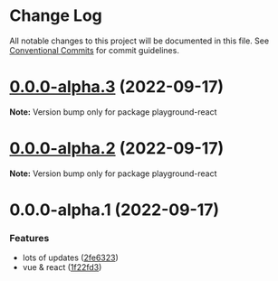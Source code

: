 # Change Log

All notable changes to this project will be documented in this file.
See [Conventional Commits](https://conventionalcommits.org) for commit guidelines.

# [0.0.0-alpha.3](https://github.com/watermarkjs/watermark/compare/v0.0.0-alpha.2...v0.0.0-alpha.3) (2022-09-17)

**Note:** Version bump only for package playground-react





# [0.0.0-alpha.2](https://github.com/watermarkjs/watermark/compare/v0.0.0-alpha.1...v0.0.0-alpha.2) (2022-09-17)

**Note:** Version bump only for package playground-react





# 0.0.0-alpha.1 (2022-09-17)


### Features

* lots of updates ([2fe6323](https://github.com/watermarkjs/watermark/commit/2fe6323b1a67f326bed9032d19b8fc1820851bdc))
* vue & react ([1f22fd3](https://github.com/watermarkjs/watermark/commit/1f22fd396868b43762959bb416f4661df60b0abf))
